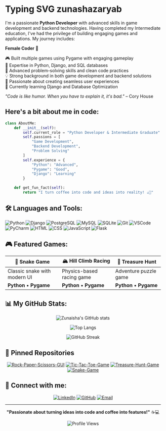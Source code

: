 # Typing SVG zunashazaryab

I'm a passionate **Python Developer** with advanced skills in game development and backend technologies. Having completed my Intermediate education, I've had the privilege of building engaging games and applications. My journey includes:

**Female Coder** 🚀

🎮 Built multiple games using Pygame with engaging gameplay  
🎯 Expertise in Python, Django, and SQL databases  
🌟 Advanced problem-solving skills and clean code practices  
💡 Strong background in both game development and backend solutions  
📱 Passionate about creating seamless user experiences  
🧬 Currently learning Django and Database Optimization  

*"Code is like humor. When you have to explain it, it's bad."* – Cory House

## Here's a bit about me in code:

```python
class AboutMe:
    def __init__(self):
        self.current_role = "Python Developer & Intermediate Graduate"
        self.passions = [
            "Game Development",
            "Backend Development", 
            "Problem Solving"
        ]
        self.experience = {
            "Python": "Advanced",
            "Pygame": "Good", 
            "Django": "Learning"
        }
    
    def get_fun_fact(self):
        return "I turn coffee into code and ideas into reality! ☕🚀"
```

## 🛠️ Languages and Tools:

![Python](https://img.shields.io/badge/-Python-3776AB?style=flat&logo=python&logoColor=white)
![Django](https://img.shields.io/badge/-Django-092E20?style=flat&logo=django&logoColor=white)
![PostgreSQL](https://img.shields.io/badge/-PostgreSQL-336791?style=flat&logo=postgresql&logoColor=white)
![MySQL](https://img.shields.io/badge/-MySQL-4479A1?style=flat&logo=mysql&logoColor=white)
![SQLite](https://img.shields.io/badge/-SQLite-003B57?style=flat&logo=sqlite&logoColor=white)
![Git](https://img.shields.io/badge/-Git-F05032?style=flat&logo=git&logoColor=white)
![VSCode](https://img.shields.io/badge/-VSCode-007ACC?style=flat&logo=visualstudiocode&logoColor=white)
![PyCharm](https://img.shields.io/badge/-PyCharm-000000?style=flat&logo=pycharm&logoColor=white)
![HTML](https://img.shields.io/badge/-HTML5-E34F26?style=flat&logo=html5&logoColor=white)
![CSS](https://img.shields.io/badge/-CSS3-1572B6?style=flat&logo=css3&logoColor=white)
![JavaScript](https://img.shields.io/badge/-JavaScript-F7DF1E?style=flat&logo=javascript&logoColor=black)
![Flask](https://img.shields.io/badge/-Flask-000000?style=flat&logo=flask&logoColor=white)

## 🎮 Featured Games:

| 🐍 Snake Game | 🏔️ Hill Climb Racing | 💎 Treasure Hunt |
|---------------|----------------------|------------------|
| Classic snake with modern UI | Physics-based racing game | Adventure puzzle game |
| **Python** • **Pygame** | **Python** • **Pygame** | **Python** • **Pygame** |

## 📊 My GitHub Stats:

<div align="center">
  
![Zunaisha's GitHub stats](https://github-readme-stats.vercel.app/api?username=zunashazaryab&show_icons=true&theme=radical)

![Top Langs](https://github-readme-stats.vercel.app/api/top-langs/?username=zunashazaryab&layout=compact&theme=radical)

![GitHub Streak](https://github-readme-streak-stats.herokuapp.com/?user=zunashazaryab&theme=radical)

</div>

## 📌 Pinned Repositories

<div align="center">
  
[![Rock-Paper-Scissors-GUI](https://github-readme-stats.vercel.app/api/pin/?username=zunashazaryab&repo=rock-paper-scissors-gui&theme=radical)](https://github.com/zunashazaryab/rock-paper-scissors-gui)
[![Tic-Tac-Toe-Game](https://github-readme-stats.vercel.app/api/pin/?username=zunashazaryab&repo=tic-tac-toe-game&theme=radical)](https://github.com/zunashazaryab/tic-tac-toe-game)
[![Treasure-Hunt-Game](https://github-readme-stats.vercel.app/api/pin/?username=zunashazaryab&repo=treasure-hunt-game-python&theme=radical)](https://github.com/zunashazaryab/treasure-hunt-game-python)
[![Snake-Game](https://github-readme-stats.vercel.app/api/pin/?username=zunashazaryab&repo=graphical-snake-game&theme=radical)](https://github.com/zunashazaryab/graphical-snake-game)

</div>

## 🌟 Connect with me:

<div align="center">
  
[![LinkedIn](https://img.shields.io/badge/-LinkedIn-0077B5?style=for-the-badge&logo=linkedin&logoColor=white)](https://linkedin.com/in/zunashazaryab)
[![GitHub](https://img.shields.io/badge/-GitHub-181717?style=for-the-badge&logo=github&logoColor=white)](https://github.com/zunashazaryab)
[![Email](https://img.shields.io/badge/-Email-D14836?style=for-the-badge&logo=gmail&logoColor=white)](mailto:zunashazaryab@gmail.com)

</div>

---

<div align="center">
  
**"Passionate about turning ideas into code and coffee into features!"** ☕💻

![Profile Views](https://komarev.com/ghpvc/?username=zunashazaryab&color=blueviolet)

</div>
